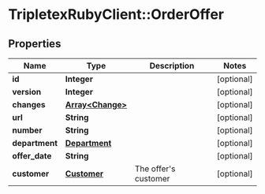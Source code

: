 # TripletexRubyClient::OrderOffer

## Properties
Name | Type | Description | Notes
------------ | ------------- | ------------- | -------------
**id** | **Integer** |  | [optional] 
**version** | **Integer** |  | [optional] 
**changes** | [**Array&lt;Change&gt;**](Change.md) |  | [optional] 
**url** | **String** |  | [optional] 
**number** | **String** |  | [optional] 
**department** | [**Department**](Department.md) |  | [optional] 
**offer_date** | **String** |  | [optional] 
**customer** | [**Customer**](Customer.md) | The offer&#39;s customer | [optional] 



